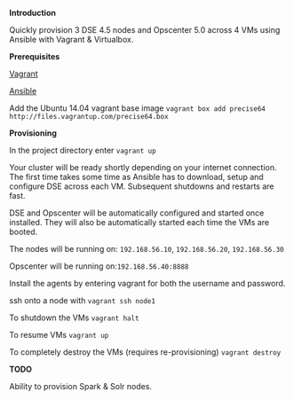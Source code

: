**Introduction**

Quickly provision 3 DSE 4.5 nodes and Opscenter 5.0 across 4 VMs using Ansible with Vagrant & Virtualbox.

**Prerequisites**

[Vagrant](https://www.vagrantup.com/downloads)

[Ansible](http://docs.ansible.com/intro_installation.html)

Add the Ubuntu 14.04 vagrant base image ```vagrant box add precise64 http://files.vagrantup.com/precise64.box```

**Provisioning**

In the project directory enter ```vagrant up```

Your cluster will be ready shortly depending on your internet connection. The first time takes some time as Ansible has to download, setup and configure DSE across each VM. Subsequent shutdowns and restarts are fast.

DSE and Opscenter will be automatically configured and started once installed. They will also be automatically started each time the VMs are booted.

The nodes will be running on: ```192.168.56.10```, ```192.168.56.20```, ```192.168.56.30```

Opscenter will be running on:```192.168.56.40:8888```

Install the agents by entering vagrant for both the username and password.

ssh onto a node with ```vagrant ssh node1```

To shutdown the VMs ```vagrant halt```

To resume VMs ```vagrant up```

To completely destroy the VMs (requires re-provisioning) ```vagrant destroy```

**TODO**

Ability to provision Spark & Solr nodes.
